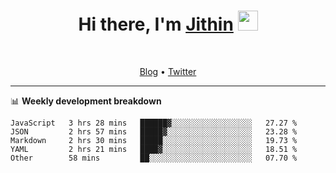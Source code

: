 <h1 align="center">Hi there, I'm <a href="https://jithset.github.io/" target="_blank">Jithin</a> <img
src="https://github.com/blackcater/blackcater/raw/main/images/Hi.gif" height="32" /></h1>

<br />

<p align="center">
  <a href="https://jithset.github.io">Blog</a> •
  <a href="https://twitter.com/jithset">Twitter</a>
</p>

---

📊 **Weekly development breakdown**

<!--START_SECTION:waka-->

```text
JavaScript   3 hrs 28 mins   ██████▓░░░░░░░░░░░░░░░░░░   27.27 %
JSON         2 hrs 57 mins   █████▓░░░░░░░░░░░░░░░░░░░   23.28 %
Markdown     2 hrs 30 mins   █████░░░░░░░░░░░░░░░░░░░░   19.73 %
YAML         2 hrs 21 mins   ████▓░░░░░░░░░░░░░░░░░░░░   18.51 %
Other        58 mins         ██░░░░░░░░░░░░░░░░░░░░░░░   07.70 %
```

<!--END_SECTION:waka-->

